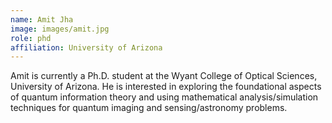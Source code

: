 ```yaml
---
name: Amit Jha
image: images/amit.jpg
role: phd
affiliation: University of Arizona
---
```


Amit is currently a Ph.D. student at the Wyant College of Optical Sciences, University of Arizona. He is interested in exploring the foundational aspects of quantum information theory and using mathematical analysis/simulation techniques for quantum imaging and sensing/astronomy problems.
